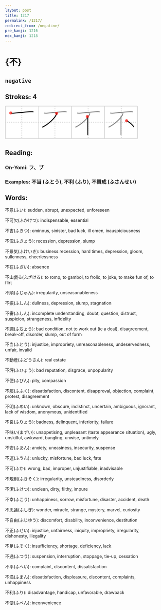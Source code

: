 ```yaml
---
layout: post
title: 1217
permalink: /1217/
redirect_from: /negative/
pre_kanji: 1216
nex_kanji: 1218
---
```


# {不}

## `negative`

## Strokes: 4

<div class="stroke"><img src="../images/E4B88D.png" /></div>

## Reading:

### On-Yomi: フ、ブ

### Examples: 不当 (ふとう), 不利 (ふり), 不賛成 (ふさんせい)

## Words:

不意(ふい): sudden, abrupt, unexpected, unforeseen

不可欠(ふかけつ): indispensable, essential

不吉(ふきつ): ominous, sinister, bad luck, ill omen, inauspiciousness

不況(ふきょう): recession, depression, slump

不景気(ふけいき): business recession, hard times, depression, gloom, sullenness, cheerlessness

不在(ふざい): absence

不山戯る(ふざける): to romp, to gambol, to frolic, to joke, to make fun of, to flirt

不順(ふじゅん): irregularity, unseasonableness

不振(ふしん): dullness, depression, slump, stagnation

不審(ふしん): incomplete understanding, doubt, question, distrust, suspicion, strangeness, infidelity

不調(ふちょう): bad condition, not to work out (ie a deal), disagreement, break-off, disorder, slump, out of form

不当(ふとう): injustice, impropriety, unreasonableness, undeservedness, unfair, invalid

不動産(ふどうさん): real estate

不評(ふひょう): bad reputation, disgrace, unpopularity

不便(ふびん): pity, compassion

不服(ふふく): dissatisfaction, discontent, disapproval, objection, complaint, protest, disagreement

不明(ふめい): unknown, obscure, indistinct, uncertain, ambiguous, ignorant, lack of wisdom, anonymous, unidentified

不良(ふりょう): badness, delinquent, inferiority, failure

不味い(まずい): unappetising, unpleasant (taste appearance situation), ugly, unskilful, awkward, bungling, unwise, untimely

不安(ふあん): anxiety, uneasiness, insecurity, suspense

不運(ふうん): unlucky, misfortune, bad luck, fate

不可(ふか): wrong, bad, improper, unjustifiable, inadvisable

不規則(ふきそく): irregularity, unsteadiness, disorderly

不潔(ふけつ): unclean, dirty, filthy, impure

不幸(ふこう): unhappiness, sorrow, misfortune, disaster, accident, death

不思議(ふしぎ): wonder, miracle, strange, mystery, marvel, curiosity

不自由(ふじゆう): discomfort, disability, inconvenience, destitution

不正(ふせい): injustice, unfairness, iniquity, impropriety, irregularity, dishonesty, illegality

不足(ふそく): insufficiency, shortage, deficiency, lack

不通(ふつう): suspension, interruption, stoppage, tie-up, cessation

不平(ふへい): complaint, discontent, dissatisfaction

不満(ふまん): dissatisfaction, displeasure, discontent, complaints, unhappiness

不利(ふり): disadvantage, handicap, unfavorable, drawback

不便(ふべん): inconvenience
